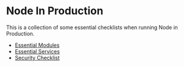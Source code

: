 # Node In Production
This is a collection of some essential checklists when running Node in Production.

- [Essential Modules](essential-modules.md)
- [Essential Services](essential-services.md)
- [Security Checklist](security-checklist.md)
